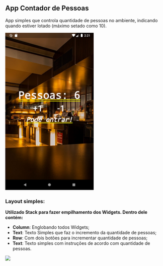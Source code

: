 ## App Contador de Pessoas
App simples que controla quantidade de pessoas no ambiente, indicando quando estiver lotado (máximo setado como 10).

<img src="https://github.com/IsmaelPacheco/app_contador_de_pessoas/blob/master/assets/screenshots/Tela%20do%20App.png" height="500"> 

### Layout simples:

**Utilizado Stack para fazer empilhamento dos Widgets. Dentro dele contém:**
- **Column**: Englobando todos Widgets;
- **Text**: Texto Simples que faz o incremento da quantidade de pessoas;
- **Row**: Com dois botões para incrementar quantidade de pessoas;
- **Text**: Texto simples com instruções de acordo com quantidade de pessoas.

<img src="https://github.com/IsmaelPacheco/app_contador_de_pessoas/blob/master/assets/screenshots/App%20em%20uso.gif" height="500">
